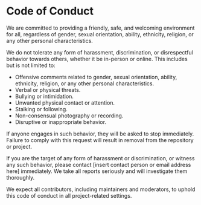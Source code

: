 # Code of Conduct

We are committed to providing a friendly, safe, and welcoming environment for all, regardless of gender, sexual orientation, ability, ethnicity, religion, or any other personal characteristics.

We do not tolerate any form of harassment, discrimination, or disrespectful behavior towards others, whether it be in-person or online. This includes but is not limited to:

- Offensive comments related to gender, sexual orientation, ability, ethnicity, religion, or any other personal characteristics.
- Verbal or physical threats.
- Bullying or intimidation.
- Unwanted physical contact or attention.
- Stalking or following.
- Non-consensual photography or recording.
- Disruptive or inappropriate behavior.

If anyone engages in such behavior, they will be asked to stop immediately. Failure to comply with this request will result in removal from the repository or project.

If you are the target of any form of harassment or discrimination, or witness any such behavior, please contact [insert contact person or email address here] immediately. We take all reports seriously and will investigate them thoroughly.

We expect all contributors, including maintainers and moderators, to uphold this code of conduct in all project-related settings.